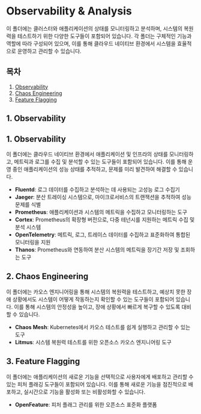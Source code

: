 # Observability & Analysis

이 폴더에는 클러스터와 애플리케이션의 상태를 모니터링하고 분석하며, 시스템의 복원력을 테스트하기 위한 다양한 도구들이 포함되어 있습니다. 각 폴더는 구체적인 기능과 역할에 따라 구성되어 있으며, 이를 통해 클라우드 네이티브 환경에서 시스템을 효율적으로 운영하고 관리할 수 있습니다.

## 목차
1. [Observability](#1-observability)  
2. [Chaos Engineering](#2-chaos-engineering)  
3. [Feature Flagging](#3-feature-flagging)

## 1. Observability

## 1. Observability

이 폴더에는 클라우드 네이티브 환경에서 애플리케이션 및 인프라의 상태를 모니터링하고, 메트릭과 로그를 수집 및 분석할 수 있는 도구들이 포함되어 있습니다. 이를 통해 운영 중인 애플리케이션의 성능 상태를 추적하고, 문제를 미리 발견하여 해결할 수 있습니다.

- **Fluentd**: 로그 데이터를 수집하고 분석하는 데 사용되는 고성능 로그 수집기
- **Jaeger**: 분산 트레이싱 시스템으로, 마이크로서비스의 트랜잭션을 추적하여 성능 문제를 식별
- **Prometheus**: 애플리케이션과 시스템의 메트릭을 수집하고 모니터링하는 도구
- **Cortex**: Prometheus의 확장형 버전으로, 다중 테넌시를 지원하는 메트릭 수집 및 분석 시스템
- **OpenTelemetry**: 메트릭, 로그, 트레이스 데이터를 수집하고 표준화하여 통합된 모니터링을 지원
- **Thanos**: Prometheus와 연동하여 분산 시스템의 메트릭을 장기간 저장 및 조회하는 도구

## 2. Chaos Engineering

이 폴더에는 카오스 엔지니어링을 통해 시스템의 복원력을 테스트하고, 예상치 못한 장애 상황에서도 시스템이 어떻게 작동하는지 확인할 수 있는 도구들이 포함되어 있습니다. 이를 통해 시스템의 안정성을 높이고, 장애 상황에서 빠르게 복구할 수 있도록 대비할 수 있습니다.

- **Chaos Mesh**: Kubernetes에서 카오스 테스트를 쉽게 실행하고 관리할 수 있는 도구
- **Litmus**: 시스템 복원력 테스트를 위한 오픈소스 카오스 엔지니어링 도구

## 3. Feature Flagging

이 폴더에는 애플리케이션의 새로운 기능을 선택적으로 사용자에게 배포하고 관리할 수 있는 피처 플래깅 도구들이 포함되어 있습니다. 이를 통해 새로운 기능을 점진적으로 배포하고, 실시간으로 기능을 활성화 또는 비활성화할 수 있습니다.

- **OpenFeature**: 피처 플래그 관리를 위한 오픈소스 표준화 플랫폼
